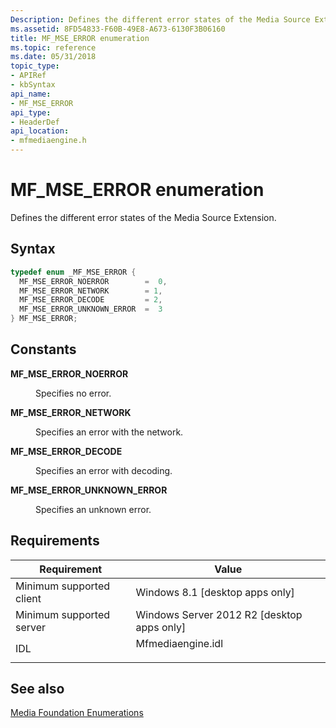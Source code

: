 ```yaml
---
Description: Defines the different error states of the Media Source Extension.
ms.assetid: 8FD54833-F60B-49E8-A673-6130F3B06160
title: MF_MSE_ERROR enumeration
ms.topic: reference
ms.date: 05/31/2018
topic_type: 
- APIRef
- kbSyntax
api_name: 
- MF_MSE_ERROR
api_type: 
- HeaderDef
api_location: 
- mfmediaengine.h
---
```


# MF\_MSE\_ERROR enumeration

Defines the different error states of the Media Source Extension.

## Syntax


```C++
typedef enum _MF_MSE_ERROR { 
  MF_MSE_ERROR_NOERROR        =  0,
  MF_MSE_ERROR_NETWORK        = 1,
  MF_MSE_ERROR_DECODE         = 2,
  MF_MSE_ERROR_UNKNOWN_ERROR  =  3
} MF_MSE_ERROR;
```



## Constants

<dl> <dt>

<span id="MF_MSE_ERROR_NOERROR"></span><span id="mf_mse_error_noerror"></span>**MF\_MSE\_ERROR\_NOERROR**
</dt> <dd>

Specifies no error.

</dd> <dt>

<span id="MF_MSE_ERROR_NETWORK"></span><span id="mf_mse_error_network"></span>**MF\_MSE\_ERROR\_NETWORK**
</dt> <dd>

Specifies an error with the network.

</dd> <dt>

<span id="MF_MSE_ERROR_DECODE"></span><span id="mf_mse_error_decode"></span>**MF\_MSE\_ERROR\_DECODE**
</dt> <dd>

Specifies an error with decoding.

</dd> <dt>

<span id="MF_MSE_ERROR_UNKNOWN_ERROR"></span><span id="mf_mse_error_unknown_error"></span>**MF\_MSE\_ERROR\_UNKNOWN\_ERROR**
</dt> <dd>

Specifies an unknown error.

</dd> </dl>

## Requirements



| Requirement | Value |
|-------------------------------------|----------------------------------------------------------------------------------------------|
| Minimum supported client<br/> | Windows 8.1 \[desktop apps only\]<br/>                                                 |
| Minimum supported server<br/> | Windows Server 2012 R2 \[desktop apps only\]<br/>                                      |
| IDL<br/>                      | <dl> <dt>Mfmediaengine.idl</dt> </dl> |



## See also

<dl> <dt>

[Media Foundation Enumerations](media-foundation-enumerations.md)
</dt> </dl>

 

 




